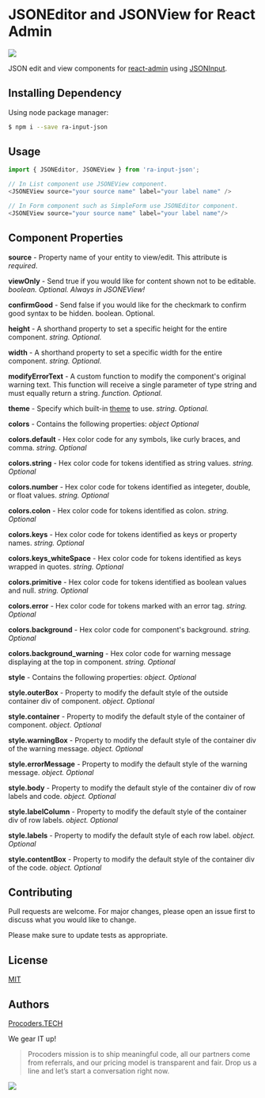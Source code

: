 # JSONEditor and JSONView for React Admin

[![](https://www.procoders.tech/art/pro-powered.png)](http://procoders.tech/)


JSON edit and view components for [react-admin](https://github.com/marmelab/react-admin) using [JSONInput](https://github.com/AndrewRedican/react-json-editor-ajrm).


## Installing Dependency

Using node package manager:

```bash
$ npm i --save ra-input-json
```

## Usage

```javascript
import { JSONEditor, JSONEView } from 'ra-input-json';

// In List component use JSONEView component.
<JSONEView source="your source name" label="your label name" />

// In Form component such as SimpleForm use JSONEditor component.
<JSONEView source="your source name" label="your label name"/>
```
## Component Properties

**source** -  Property name of your entity to view/edit. This attribute is *required*.

**viewOnly** - Send true if you would like for content shown not to be editable. *boolean. Optional. Always in JSONEView!*

**confirmGood** - 	Send false if you would like for the checkmark to confirm good syntax to be hidden. boolean. Optional.

**height** - A shorthand property to set a specific height for the entire component. *string. Optional.*

**width** - A shorthand property to set a specific width for the entire component. *string. Optional.*

**modifyErrorText** - A custom function to modify the component's original warning text. This function will receive a single parameter of type string and must equally return a string. *function. Optional.*

**theme** - Specify which built-in [theme](https://github.com/AndrewRedican/react-json-editor-ajrm/wiki/Built-In-Themes) to use. *string. Optional.*

**colors** - Contains the following properties: *object	Optional*

**colors.default** - Hex color code for any symbols, like curly braces, and comma. *string. Optional*

**colors.string** - Hex color code for tokens identified as string values. *string. Optional*

**colors.number** - Hex color code for tokens identified as integeter, double, or float values. *string. Optional*

**colors.colon** - Hex color code for tokens identified as colon. *string. Optional*

**colors.keys** - Hex color code for tokens identified as keys or property names. *string. Optional*

**colors.keys_whiteSpace** - Hex color code for tokens identified as keys wrapped in quotes. *string. Optional*

**colors.primitive** - Hex color code for tokens identified as boolean values and null. *string. Optional*

**colors.error** - Hex color code for tokens marked with an error tag. *string. Optional*

**colors.background** - Hex color code for component's background. *string. Optional*

**colors.background_warning** - Hex color code for warning message displaying at the top in component. *string. Optional*

**style** - Contains the following properties: *object.	Optional*

**style.outerBox** - Property to modify the default style of the outside container div of component. *object. Optional*

**style.container** - Property to modify the default style of the container of component. *object. Optional*

**style.warningBox** - Property to modify the default style of the container div of the warning message. *object. Optional*

**style.errorMessage** - Property to modify the default style of the warning message. *object. Optional*

**style.body** - Property to modify the default style of the container div of row labels and code. *object. Optional*

**style.labelColumn** - Property to modify the default style of the container div of row labels. *object. Optional*

**style.labels** - Property to modify the default style of each row label. *object. Optional*

**style.contentBox** - Property to modify the default style of the container div of the code. *object. Optional*


## Contributing
Pull requests are welcome. For major changes, please open an issue first to discuss what you would like to change.

Please make sure to update tests as appropriate.

## License
[MIT](https://choosealicense.com/licenses/mit/)

## Authors

[Procoders.TECH](https://procoders.tech)

We gear IT up!

> Procoders mission is to ship meaningful code, all our partners come from referrals, and our pricing model is transparent and fair. Drop us a line and let’s start a conversation right now. 

[![](https://www.procoders.tech/art/pro-powered.png)](http://procoders.tech/)
